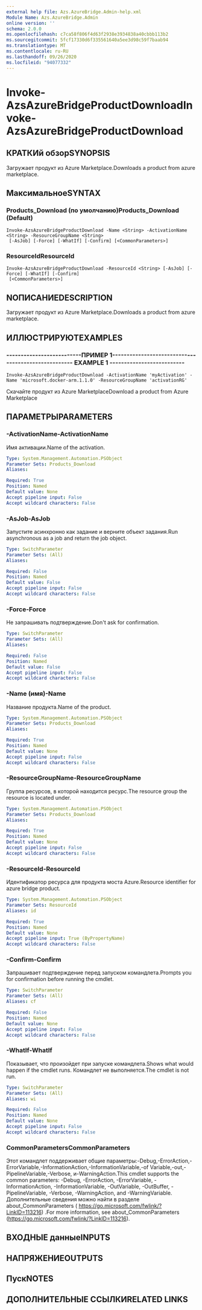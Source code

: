 ```yaml
---
external help file: Azs.AzureBridge.Admin-help.xml
Module Name: Azs.AzureBridge.Admin
online version: ''
schema: 2.0.0
ms.openlocfilehash: c7ca58f806f4d63f2938e3934838a40cbbb113b2
ms.sourcegitcommit: 5fcf17330d6f335561640a5ee3d98c59f7baab94
ms.translationtype: MT
ms.contentlocale: ru-RU
ms.lasthandoff: 09/26/2020
ms.locfileid: "94077332"
---
```

# <span data-ttu-id="8c518-101">Invoke-AzsAzureBridgeProductDownload</span><span class="sxs-lookup"><span data-stu-id="8c518-101">Invoke-AzsAzureBridgeProductDownload</span></span>

## <span data-ttu-id="8c518-102">КРАТКИй обзор</span><span class="sxs-lookup"><span data-stu-id="8c518-102">SYNOPSIS</span></span>
<span data-ttu-id="8c518-103">Загружает продукт из Azure Marketplace.</span><span class="sxs-lookup"><span data-stu-id="8c518-103">Downloads a product from azure marketplace.</span></span>

## <span data-ttu-id="8c518-104">Максимальное</span><span class="sxs-lookup"><span data-stu-id="8c518-104">SYNTAX</span></span>

### <span data-ttu-id="8c518-105">Products_Download (по умолчанию)</span><span class="sxs-lookup"><span data-stu-id="8c518-105">Products_Download (Default)</span></span>
```
Invoke-AzsAzureBridgeProductDownload -Name <String> -ActivationName <String> -ResourceGroupName <String>
 [-AsJob] [-Force] [-WhatIf] [-Confirm] [<CommonParameters>]
```

### <span data-ttu-id="8c518-106">ResourceId</span><span class="sxs-lookup"><span data-stu-id="8c518-106">ResourceId</span></span>
```
Invoke-AzsAzureBridgeProductDownload -ResourceId <String> [-AsJob] [-Force] [-WhatIf] [-Confirm]
 [<CommonParameters>]
```

## <span data-ttu-id="8c518-107">NОПИСАНИЕ</span><span class="sxs-lookup"><span data-stu-id="8c518-107">DESCRIPTION</span></span>
<span data-ttu-id="8c518-108">Загружает продукт из Azure Marketplace.</span><span class="sxs-lookup"><span data-stu-id="8c518-108">Downloads a product from azure marketplace.</span></span>

## <span data-ttu-id="8c518-109">ИЛЛЮСТРИРУЮТ</span><span class="sxs-lookup"><span data-stu-id="8c518-109">EXAMPLES</span></span>

### <span data-ttu-id="8c518-110">--------------------------ПРИМЕР 1--------------------------</span><span class="sxs-lookup"><span data-stu-id="8c518-110">-------------------------- EXAMPLE 1 --------------------------</span></span>
```
Invoke-AzsAzureBridgeProductDownload -ActivationName 'myActivation' -Name 'microsoft.docker-arm.1.1.0' -ResourceGroupName 'activationRG'
```

<span data-ttu-id="8c518-111">Скачайте продукт из Azure Marketplace</span><span class="sxs-lookup"><span data-stu-id="8c518-111">Download a product from Azure Marketplace</span></span>

## <span data-ttu-id="8c518-112">ПАРАМЕТРЫ</span><span class="sxs-lookup"><span data-stu-id="8c518-112">PARAMETERS</span></span>

### <span data-ttu-id="8c518-113">-ActivationName</span><span class="sxs-lookup"><span data-stu-id="8c518-113">-ActivationName</span></span>
<span data-ttu-id="8c518-114">Имя активации.</span><span class="sxs-lookup"><span data-stu-id="8c518-114">Name of the activation.</span></span>

```yaml
Type: System.Management.Automation.PSObject
Parameter Sets: Products_Download
Aliases: 

Required: True
Position: Named
Default value: None
Accept pipeline input: False
Accept wildcard characters: False
```

### <span data-ttu-id="8c518-115">-AsJob</span><span class="sxs-lookup"><span data-stu-id="8c518-115">-AsJob</span></span>
<span data-ttu-id="8c518-116">Запустите асинхронно как задание и верните объект задания.</span><span class="sxs-lookup"><span data-stu-id="8c518-116">Run asynchronous as a job and return the job object.</span></span>

```yaml
Type: SwitchParameter
Parameter Sets: (All)
Aliases: 

Required: False
Position: Named
Default value: False
Accept pipeline input: False
Accept wildcard characters: False
```

### <span data-ttu-id="8c518-117">-Force</span><span class="sxs-lookup"><span data-stu-id="8c518-117">-Force</span></span>
<span data-ttu-id="8c518-118">Не запрашивать подтверждение.</span><span class="sxs-lookup"><span data-stu-id="8c518-118">Don't ask for confirmation.</span></span>

```yaml
Type: SwitchParameter
Parameter Sets: (All)
Aliases: 

Required: False
Position: Named
Default value: False
Accept pipeline input: False
Accept wildcard characters: False
```

### <span data-ttu-id="8c518-119">-Name (имя)</span><span class="sxs-lookup"><span data-stu-id="8c518-119">-Name</span></span>
<span data-ttu-id="8c518-120">Название продукта.</span><span class="sxs-lookup"><span data-stu-id="8c518-120">Name of the product.</span></span>

```yaml
Type: System.Management.Automation.PSObject
Parameter Sets: Products_Download
Aliases: 

Required: True
Position: Named
Default value: None
Accept pipeline input: False
Accept wildcard characters: False
```

### <span data-ttu-id="8c518-121">-ResourceGroupName</span><span class="sxs-lookup"><span data-stu-id="8c518-121">-ResourceGroupName</span></span>
<span data-ttu-id="8c518-122">Группа ресурсов, в которой находится ресурс.</span><span class="sxs-lookup"><span data-stu-id="8c518-122">The resource group the resource is located under.</span></span>

```yaml
Type: System.Management.Automation.PSObject
Parameter Sets: Products_Download
Aliases: 

Required: True
Position: Named
Default value: None
Accept pipeline input: False
Accept wildcard characters: False
```

### <span data-ttu-id="8c518-123">-ResourceId</span><span class="sxs-lookup"><span data-stu-id="8c518-123">-ResourceId</span></span>
<span data-ttu-id="8c518-124">Идентификатор ресурса для продукта моста Azure.</span><span class="sxs-lookup"><span data-stu-id="8c518-124">Resource identifier for azure bridge product.</span></span>

```yaml
Type: System.Management.Automation.PSObject
Parameter Sets: ResourceId
Aliases: id

Required: True
Position: Named
Default value: None
Accept pipeline input: True (ByPropertyName)
Accept wildcard characters: False
```

### <span data-ttu-id="8c518-125">-Confirm</span><span class="sxs-lookup"><span data-stu-id="8c518-125">-Confirm</span></span>
<span data-ttu-id="8c518-126">Запрашивает подтверждение перед запуском командлета.</span><span class="sxs-lookup"><span data-stu-id="8c518-126">Prompts you for confirmation before running the cmdlet.</span></span>

```yaml
Type: SwitchParameter
Parameter Sets: (All)
Aliases: cf

Required: False
Position: Named
Default value: None
Accept pipeline input: False
Accept wildcard characters: False
```

### <span data-ttu-id="8c518-127">-WhatIf</span><span class="sxs-lookup"><span data-stu-id="8c518-127">-WhatIf</span></span>
<span data-ttu-id="8c518-128">Показывает, что произойдет при запуске командлета.</span><span class="sxs-lookup"><span data-stu-id="8c518-128">Shows what would happen if the cmdlet runs.</span></span>
<span data-ttu-id="8c518-129">Командлет не выполняется.</span><span class="sxs-lookup"><span data-stu-id="8c518-129">The cmdlet is not run.</span></span>

```yaml
Type: SwitchParameter
Parameter Sets: (All)
Aliases: wi

Required: False
Position: Named
Default value: None
Accept pipeline input: False
Accept wildcard characters: False
```

### <span data-ttu-id="8c518-130">CommonParameters</span><span class="sxs-lookup"><span data-stu-id="8c518-130">CommonParameters</span></span>
<span data-ttu-id="8c518-131">Этот командлет поддерживает общие параметры:-Debug,-ErrorAction,-ErrorVariable,-InformationAction,-InformationVariable,-of Variable,-out,-PipelineVariable,-Verbose, и-WarningAction.</span><span class="sxs-lookup"><span data-stu-id="8c518-131">This cmdlet supports the common parameters: -Debug, -ErrorAction, -ErrorVariable, -InformationAction, -InformationVariable, -OutVariable, -OutBuffer, -PipelineVariable, -Verbose, -WarningAction, and -WarningVariable.</span></span> <span data-ttu-id="8c518-132">Дополнительные сведения можно найти в разделе about_CommonParameters ( https://go.microsoft.com/fwlink/?LinkID=113216) .</span><span class="sxs-lookup"><span data-stu-id="8c518-132">For more information, see about_CommonParameters (https://go.microsoft.com/fwlink/?LinkID=113216).</span></span>

## <span data-ttu-id="8c518-133">ВХОДНЫЕ данные</span><span class="sxs-lookup"><span data-stu-id="8c518-133">INPUTS</span></span>

## <span data-ttu-id="8c518-134">НАПРЯЖЕНИЕ</span><span class="sxs-lookup"><span data-stu-id="8c518-134">OUTPUTS</span></span>

## <span data-ttu-id="8c518-135">Пуск</span><span class="sxs-lookup"><span data-stu-id="8c518-135">NOTES</span></span>

## <span data-ttu-id="8c518-136">ДОПОЛНИТЕЛЬНЫЕ ССЫЛКИ</span><span class="sxs-lookup"><span data-stu-id="8c518-136">RELATED LINKS</span></span>

